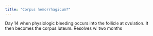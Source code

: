 ```yaml
---
title: "Corpus hemorrhagicum?"
---
```

Day 14 when physiologic bleeding occurs into the follicle at ovulation. It then becomes the corpus luteum. Resolves wi two months

